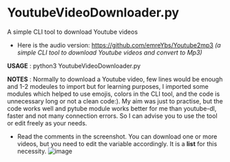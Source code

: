 # YoutubeVideoDownloader.py
A simple CLI tool to download Youtube videos

- Here is the audio version: https://github.com/emreYbs/Youtube2mp3   *(a simple CLI tool to download Youtube videos and convert to Mp3)*

**USAGE** : 
python3 YoutubeVideoDownloader.py 

**NOTES** :
Normally to download a Youtube video, few lines would be enough and 1-2 modeules to import but for learning purposes, I imported some modules which helped to use emojis, colors in the CLI tool, and the code is unnecessary long or not a clean code:). My aim was just to practise, but the code works well and pytube module works better for me than youtube-dl, faster and not many connection errors. So I can advise you to use the tool or edit freely as your needs.

- Read the comments in the screenshot. You can download one or more videos, but you need to edit the variable accordingly. It is a **list** for this necessity.
![image](https://user-images.githubusercontent.com/59505246/138516486-4272d49b-5a1c-48e5-8783-89e7597e4519.png)
